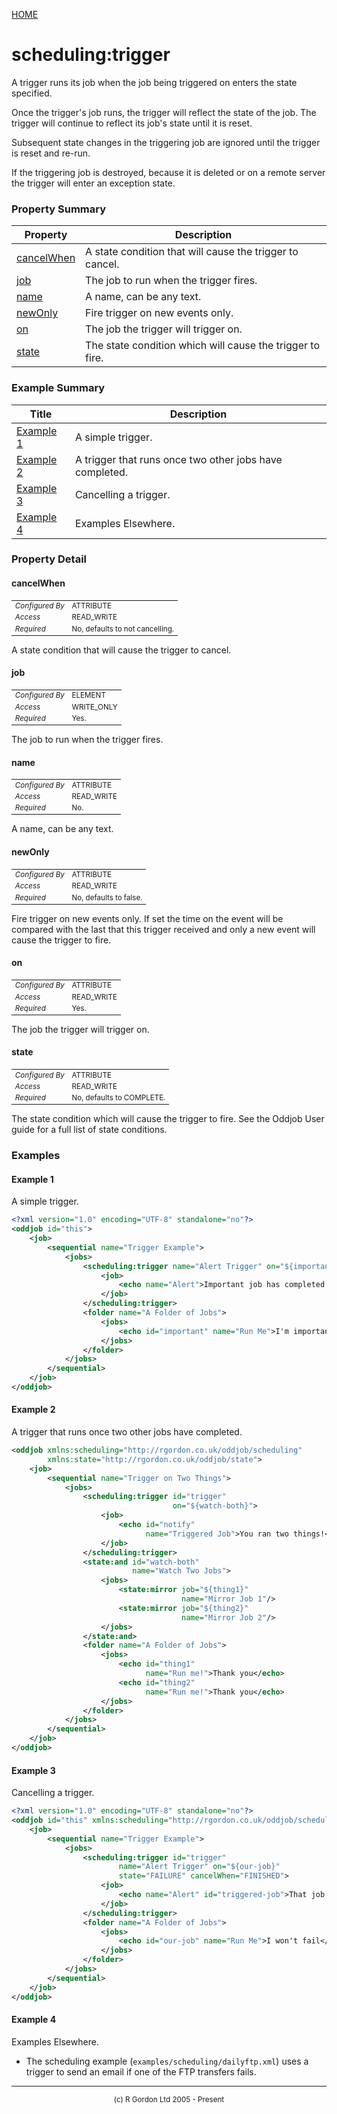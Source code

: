 [HOME](../../../README.md)
# scheduling:trigger

A trigger runs its job when the job being triggered
on enters the state specified.


Once the trigger's job runs, the trigger
will reflect the state of the job. The trigger will continue to
reflect its job's state until it is reset.

Subsequent state changes in
the triggering job are ignored until the trigger is reset and re-run.


If the triggering job is destroyed, because it is deleted or on a remote
server the trigger will enter an exception state.



### Property Summary

| Property | Description |
| -------- | ----------- |
| [cancelWhen](#propertycancelWhen) | A state condition that will cause the trigger to cancel. | 
| [job](#propertyjob) | The job to run when the trigger fires. | 
| [name](#propertyname) | A name, can be any text. | 
| [newOnly](#propertynewOnly) | Fire trigger on new events only. | 
| [on](#propertyon) | The job the trigger will trigger on. | 
| [state](#propertystate) | The state condition which will cause the trigger to fire. | 


### Example Summary

| Title | Description |
| ----- | ----------- |
| [Example 1](#example1) | A simple trigger. |
| [Example 2](#example2) | A trigger that runs once two other jobs have completed. |
| [Example 3](#example3) | Cancelling a trigger. |
| [Example 4](#example4) | Examples Elsewhere. |


### Property Detail
#### cancelWhen <a name="propertycancelWhen"></a>

<table style='font-size:smaller'>
      <tr><td><i>Configured By</i></td><td>ATTRIBUTE</td></tr>
      <tr><td><i>Access</i></td><td>READ_WRITE</td></tr>
      <tr><td><i>Required</i></td><td>No, defaults to not cancelling.</td></tr>
</table>

A state condition that will cause the trigger
to cancel.

#### job <a name="propertyjob"></a>

<table style='font-size:smaller'>
      <tr><td><i>Configured By</i></td><td>ELEMENT</td></tr>
      <tr><td><i>Access</i></td><td>WRITE_ONLY</td></tr>
      <tr><td><i>Required</i></td><td>Yes.</td></tr>
</table>

The job to run when the trigger fires.

#### name <a name="propertyname"></a>

<table style='font-size:smaller'>
      <tr><td><i>Configured By</i></td><td>ATTRIBUTE</td></tr>
      <tr><td><i>Access</i></td><td>READ_WRITE</td></tr>
      <tr><td><i>Required</i></td><td>No.</td></tr>
</table>

A name, can be any text.

#### newOnly <a name="propertynewOnly"></a>

<table style='font-size:smaller'>
      <tr><td><i>Configured By</i></td><td>ATTRIBUTE</td></tr>
      <tr><td><i>Access</i></td><td>READ_WRITE</td></tr>
      <tr><td><i>Required</i></td><td>No, defaults to false.</td></tr>
</table>

Fire trigger on new events only. If set the time on
the event will be compared with the last that this trigger received and
only a new event will cause the trigger to fire.

#### on <a name="propertyon"></a>

<table style='font-size:smaller'>
      <tr><td><i>Configured By</i></td><td>ATTRIBUTE</td></tr>
      <tr><td><i>Access</i></td><td>READ_WRITE</td></tr>
      <tr><td><i>Required</i></td><td>Yes.</td></tr>
</table>

The job the trigger will trigger on.

#### state <a name="propertystate"></a>

<table style='font-size:smaller'>
      <tr><td><i>Configured By</i></td><td>ATTRIBUTE</td></tr>
      <tr><td><i>Access</i></td><td>READ_WRITE</td></tr>
      <tr><td><i>Required</i></td><td>No, defaults to COMPLETE.</td></tr>
</table>

The state condition which will cause the trigger
to fire. See the Oddjob User guide for a full list of state
conditions.


### Examples
#### Example 1 <a name="example1"></a>

A simple trigger.

```xml
<?xml version="1.0" encoding="UTF-8" standalone="no"?>
<oddjob id="this">
    <job>
        <sequential name="Trigger Example">
            <jobs>
                <scheduling:trigger name="Alert Trigger" on="${important}" xmlns:scheduling="http://rgordon.co.uk/oddjob/scheduling">
                    <job>
                        <echo name="Alert">Important job has completed!</echo>
                    </job>
                </scheduling:trigger>
                <folder name="A Folder of Jobs">
                    <jobs>
                        <echo id="important" name="Run Me">I'm important</echo>
                    </jobs>
                </folder>
            </jobs>
        </sequential>
    </job>
</oddjob>
```


#### Example 2 <a name="example2"></a>

A trigger that runs once two other jobs have completed.

```xml
<oddjob xmlns:scheduling="http://rgordon.co.uk/oddjob/scheduling"
        xmlns:state="http://rgordon.co.uk/oddjob/state">
    <job>
        <sequential name="Trigger on Two Things">
            <jobs>
                <scheduling:trigger id="trigger"
                                    on="${watch-both}">
                    <job>
                        <echo id="notify"
                              name="Triggered Job">You ran two things!</echo>
                    </job>
                </scheduling:trigger>
                <state:and id="watch-both"
                           name="Watch Two Jobs">
                    <jobs>
                        <state:mirror job="${thing1}"
                                      name="Mirror Job 1"/>
                        <state:mirror job="${thing2}"
                                      name="Mirror Job 2"/>
                    </jobs>
                </state:and>
                <folder name="A Folder of Jobs">
                    <jobs>
                        <echo id="thing1"
                              name="Run me!">Thank you</echo>
                        <echo id="thing2"
                              name="Run me!">Thank you</echo>
                    </jobs>
                </folder>
            </jobs>
        </sequential>
    </job>
</oddjob>
```


#### Example 3 <a name="example3"></a>

Cancelling a trigger.

```xml
<?xml version="1.0" encoding="UTF-8" standalone="no"?>
<oddjob id="this" xmlns:scheduling="http://rgordon.co.uk/oddjob/scheduling">
    <job>
        <sequential name="Trigger Example">
            <jobs>
                <scheduling:trigger id="trigger" 
                		name="Alert Trigger" on="${our-job}"
                		state="FAILURE" cancelWhen="FINISHED">
                    <job>
                        <echo name="Alert" id="triggered-job">That job shouldn't fail!</echo>
                    </job>
                </scheduling:trigger>
                <folder name="A Folder of Jobs">
                    <jobs>
                        <echo id="our-job" name="Run Me">I won't fail</echo>
                    </jobs>
                </folder>
            </jobs>
        </sequential>
    </job>
</oddjob>
```


#### Example 4 <a name="example4"></a>

Examples Elsewhere.

- The scheduling example (<code>examples/scheduling/dailyftp.xml</code>) uses a trigger to send an email if one of the FTP transfers fails.



-----------------------

<div style='font-size: smaller; text-align: center;'>(c) R Gordon Ltd 2005 - Present</div>
